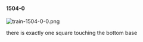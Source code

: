 #### 1504-0
![train-1504-0-0.png](https://github.com/lil-lab/nlvr/raw/master/nlvr/train/images/32/train-1504-0-0.png "train-1504-0-0.png")

there is exactly one  square touching the bottom base